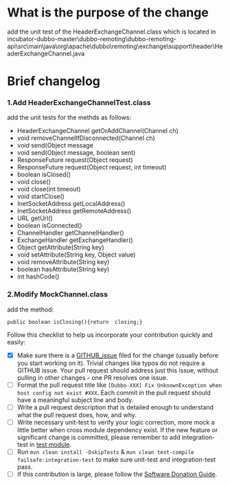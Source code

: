 # What is the purpose of the change
add the unit test of the HeaderExchangeChannel.class which is located in incubator-dubbo-master\dubbo-remoting\dubbo-remoting-api\src\main\java\org\apache\dubbo\remoting\exchange\support\header\HeaderExchangeChannel.java
# Brief changelog
### 1.Add HeaderExchangeChannelTest.class
add the unit tests for the methds as follows:

- HeaderExchangeChannel getOrAddChannel(Channel ch)
- void removeChannelIfDisconnected(Channel ch)
- void send(Object message
- void send(Object message, boolean sent)
- ResponseFuture request(Object request)
- ResponseFuture request(Object request, int timeout)
- boolean isClosed()
- void close()
- void close(int timeout)
- void startClose()
- InetSocketAddress getLocalAddress()
- InetSocketAddress getRemoteAddress()
- URL getUrl()
- boolean isConnected()
- ChannelHandler getChannelHandler()
- ExchangeHandler getExchangeHandler()
- Object getAttribute(String key)
- void setAttribute(String key, Object value)
- void removeAttribute(String key)
- boolean hasAttribute(String key)
- int hashCode()
### 2.Modify MockChannel.class
add the method:
 ```
public boolean isClosing(){return  closing;}
 ```

Follow this checklist to help us incorporate your contribution quickly and easily:

- [x] Make sure there is a [GITHUB_issue](https://github.com/apache/incubator-dubbo/issues) filed for the change (usually before you start working on it). Trivial changes like typos do not require a GITHUB issue. Your pull request should address just this issue, without pulling in other changes - one PR resolves one issue.
- [ ] Format the pull request title like `[Dubbo-XXX] Fix UnknownException when host config not exist #XXX`. Each commit in the pull request should have a meaningful subject line and body.
- [ ] Write a pull request description that is detailed enough to understand what the pull request does, how, and why.
- [ ] Write necessary unit-test to verify your logic correction, more mock a little better when cross module dependency exist. If the new feature or significant change is committed, please remember to add integration-test in [test module](https://github.com/apache/incubator-dubbo/tree/master/dubbo-test).
- [ ] Run `mvn clean install -DskipTests` & `mvn clean test-compile failsafe:integration-test` to make sure unit-test and integration-test pass.
- [ ] If this contribution is large, please follow the [Software Donation Guide](https://github.com/apache/incubator-dubbo/wiki/Software-donation-guide).

